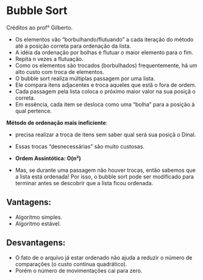 # Bubble Sort

Créditos ao prof° Gilberto.

* Os elementos vão “borbulhando/flutuando” a cada iteração do método até a posição correta para ordenação da lista.
* A idéia da ordenação por bolhas é flutuar o maior elemento para o fim.
* Repita n vezes a flutuação.
* Como os elementos são trocados (borbulhados) frequentemente, há um alto custo com troca de elementos.
* O bubble sort realiza múltiplas passagem por uma lista.
* Ele compara itens adjacentes e troca aqueles que estã o fora de ordem.
* Cada passagem pela lista coloca o próximo maior valor na sua posiçã o correta.
* Em essência, cada item se desloca como uma “bolha” para a posição à qual pertence.

**Método de ordenação mais ineficiente**:
* precisa realizar a troca de itens sem saber qual será sua posiçã o Dinal.
* Essas trocas “desnecessárias” são muito custosas.
* **Ordem Assintótica: O(n²)**

* Mas, se durante uma passagem não houver trocas, então sabemos que a lista está ordenada! Por isso, o bubble sort pode ser modificado para terminar antes se descobrir que a lista ficou ordenada.

## Vantagens:
* Algoritmo simples.
* Algoritmo estável.

## Desvantagens:
* O fato de o arquivo já estar ordenado não ajuda a reduzir o número de comparações (o custo continua quadrático).
* Porém o número de movimentações cai para zero.